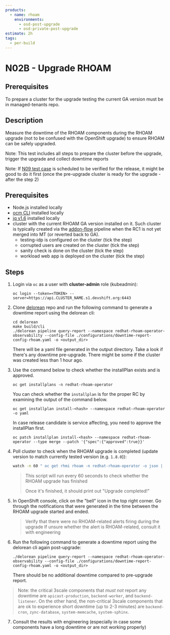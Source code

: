 ```yaml
---
products:
  - name: rhoam
    environments:
      - osd-post-upgrade
      - osd-private-post-upgrade
estimate: 2h
tags:
  - per-build
---
```


# N02B - Upgrade RHOAM

## Prerequisites

To prepare a cluster for the upgrade testing the current GA version must be in managed-tenants repo.

## Description

Measure the downtime of the RHOAM components during the RHOAM upgrade (not to be confused with the OpenShift upgrade) to ensure RHOAM can be safely upgraded.

Note: This test includes all steps to prepare the cluster before the upgrade, trigger the upgrade and collect downtime reports

Note: If [N09 test case](https://github.com/integr8ly/integreatly-operator/blob/master/test-cases/tests/upgrade/n09-verify-that-upgrades-rollout-can-be-paused.md) is scheduled to be verified for the release, it might be good to do it first (once the pre-upgrade cluster is ready for the upgrade - after the step 2)

## Prerequisites

- Node.js installed locally
- [ocm CLI](https://github.com/openshift-online/ocm-cli/releases) installed locally
- [jq v1.6](https://github.com/stedolan/jq/releases) installed locally
- cluster with the current RHOAM GA version installed on it. Such cluster is typically created via the [addon-flow](https://master-jenkins-csb-intly.apps.ocp-c1.prod.psi.redhat.com/job/ManagedAPI/job/managed-api-install-addon-flow) pipeline when the RC1 is not yet merged into MT (or reverted back to GA).
  - testing-idp is configured on the cluster (tick the step)
  - corrupted users are created on the cluster (tick the step)
  - sanity check is done on the cluster (tick the step)
  - workload web app is deployed on the cluster (tick the step)

## Steps

1. Login via `oc` as a user with **cluster-admin** role (kubeadmin):

   ```
   oc login --token=<TOKEN> --server=https://api.CLUSTER_NAME.s1.devshift.org:6443
   ```

2. Clone [delorean](https://github.com/integr8ly/delorean) repo and run the following command to generate a downtime report using the delorean cli:

   ```
   cd delorean
   make build/cli
   ./delorean pipeline query-report --namespace redhat-rhoam-operator-observability --config-file ./configurations/downtime-report-config-rhoam.yaml -o <output_dir>
   ```

   There will be a yaml file generated in the output directory. Take a look if there's any downtime pre-upgrade. There might be some if the cluster was created less than 1 hour ago.

3. Use the command below to check whether the installPlan exists and is approved.

   ```
   oc get installplans -n redhat-rhoam-operator
   ```

   You can check whether the `installplan` is for the proper RC by examining the output of the command below.

   ```
   oc get installplan install-<hash> --namespace redhat-rhoam-operator -o yaml
   ```

   In case release candidate is service affecting, you need to approve the installPlan first.

   ```
   oc patch installplan install-<hash> --namespace redhat-rhoam-operator --type merge --patch '{"spec":{"approved":true}}'
   ```

4. Poll cluster to check when the RHOAM upgrade is completed (update version to match currently tested version (e.g. `1.8.0`)):

   ```bash
   watch -n 60 " oc get rhmi rhoam -n redhat-rhoam-operator -o json | jq -r .status.version | grep -q "1.x.x" && echo 'RHOAM Upgrade completed\!'"
   ```

   > This script will run every 60 seconds to check whether the RHOAM upgrade has finished
   >
   > Once it's finished, it should print out "Upgrade completed!"

5. In OpenShift console, click on the "bell" icon in the top right corner. Go through the notifications that were generated in the time between the RHOAM upgrade started and ended.

   > Verify that there were no RHOAM-related alerts firing during the upgrade
   > If unsure whether the alert is RHOAM-related, consult it with engineering

6. Run the following command to generate a downtime report using the delorean cli again post-upgrade:

   ```
   ./delorean pipeline query-report --namespace redhat-rhoam-operator-observability --config-file ./configurations/downtime-report-config-rhoam.yaml -o <output_dir>
   ```

   There should be no additional downtime compared to pre-upgrade report.

> Note: the critical 3scale components that _must not_ report any downtime are `apicast-production`, `backend-worker`, and `backend-listener`. On the other hand, the non-critical 3scale components that are ok to experience short downtime (up to 2-3 minutes) are `backend-cron`, `zync-database`, `system-memcache`, `system-sphinx`.

7. Consult the results with engineering (especially in case some components have a long downtime or are not working properly)
